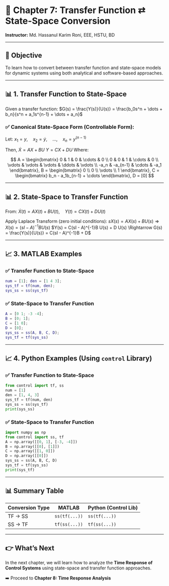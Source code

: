 # 📘 Chapter 7: Transfer Function ⇄ State-Space Conversion

**Instructor:** Md. Hassanul Karim Roni, EEE, HSTU, BD

---

## 🎯 Objective

To learn how to convert between transfer function and state-space models for dynamic systems using both analytical and software-based approaches.

---

## 📊 1. Transfer Function to State-Space

Given a transfer function:
$G(s) = \frac{Y(s)}{U(s)} = \frac{b_0s^n + \dots + b_n}{s^n + a_1s^{n-1} + \dots + a_n}$

### ✅ Canonical State-Space Form (Controllable Form):

Let:
$x_1 = y, \quad x_2 = \dot{y}, \quad \dots, \quad x_n = y^{(n-1)}$

Then,
$\dot{X} = A X + B U$
$Y = C X + D U$
Where:

$$
A = \begin{bmatrix} 0 & 1 & 0 & \cdots & 0 \\ 0 & 0 & 1 & \cdots & 0 \\ \vdots & \vdots & \vdots & \ddots & \vdots \\ -a_n & -a_{n-1} & \cdots & -a_1 \end{bmatrix},
B = \begin{bmatrix} 0 \\ 0 \\ \vdots \\ 1 \end{bmatrix},
C = \begin{bmatrix} b_n - a_1b_{n-1} + \cdots \end{bmatrix},
D = [0]
$$

---

## 📊 2. State-Space to Transfer Function

From:
$\dot{X}(t) = AX(t) + BU(t), \quad Y(t) = CX(t) + DU(t)$

Apply Laplace Transform (zero initial conditions):
$sX(s) = AX(s) + BU(s) \Rightarrow X(s) = (sI - A)^{-1} BU(s)$
$Y(s) = C(sI - A)^{-1}B U(s) + D U(s) \Rightarrow G(s) = \frac{Y(s)}{U(s)} = C(sI - A)^{-1}B + D$

---

## 📈 3. MATLAB Examples

### ✅ Transfer Function to State-Space

```matlab
num = [1]; den = [1 4 3];
sys_tf = tf(num, den);
sys_ss = ss(sys_tf)
```

### ✅ State-Space to Transfer Function

```matlab
A = [0 1; -3 -4];
B = [0; 1];
C = [1 0];
D = [0];
sys_ss = ss(A, B, C, D);
sys_tf = tf(sys_ss)
```

---

## 📈 4. Python Examples (Using `control` Library)

### ✅ Transfer Function to State-Space

```python
from control import tf, ss
num = [1]
den = [1, 4, 3]
sys_tf = tf(num, den)
sys_ss = ss(sys_tf)
print(sys_ss)
```

### ✅ State-Space to Transfer Function

```python
import numpy as np
from control import ss, tf
A = np.array([[0, 1], [-3, -4]])
B = np.array([[0], [1]])
C = np.array([[1, 0]])
D = np.array([[0]])
sys_ss = ss(A, B, C, D)
sys_tf = tf(sys_ss)
print(sys_tf)
```

---

## 📊 Summary Table

| Conversion Type | MATLAB        | Python (Control Lib) |
| --------------- | ------------- | -------------------- |
| TF → SS         | `ss(tf(...))` | `ss(tf(...))`        |
| SS → TF         | `tf(ss(...))` | `tf(ss(...))`        |

---

## 👉 What’s Next

In the next chapter, we will learn how to analyze the **Time Response of Control Systems** using state-space and transfer function approaches.

➡️ Proceed to **Chapter 8: Time Response Analysis**
